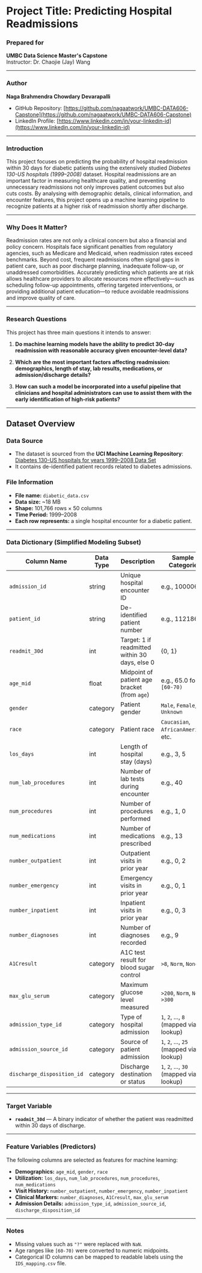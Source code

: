 # Project Title: Predicting Hospital Readmissions

### Prepared for  
**UMBC Data Science Master's Capstone**  
Instructor: Dr. Chaojie (Jay) Wang

---

### Author  
**Naga Brahmendra Chowdary Devarapalli**

- GitHub Repository: [https://github.com/nagaatwork/UMBC-DATA606-Capstone](https://github.com/nagaatwork/UMBC-DATA606-Capstone)
- LinkedIn Profile: [https://www.linkedin.com/in/your-linkedin-id](https://www.linkedin.com/in/your-linkedin-id)

---

### Introduction

This project focuses on predicting the probability of hospital readmission within 30 days for diabetic patients using the extensively studied *Diabetes 130-US hospitals (1999–2008)* dataset. Hospital readmissions are an important factor in measuring healthcare quality, and preventing unnecessary readmissions not only improves patient outcomes but also cuts costs. By analysing with demographic details, clinical information, and encounter features, this project opens up a machine learning pipeline to recognize patients at a higher risk of readmission shortly after discharge.

---

### Why Does It Matter?

Readmission rates are not only a clinical concern but also a financial and policy concern. Hospitals face significant penalties from regulatory agencies, such as Medicare and Medicaid, when readmission rates exceed benchmarks. Beyond cost, frequent readmissions often signal gaps in patient care, such as poor discharge planning, inadequate follow-up, or unaddressed comorbidities. Accurately predicting which patients are at risk allows healthcare providers to allocate resources more effectively—such as scheduling follow-up appointments, offering targeted interventions, or providing additional patient education—to reduce avoidable readmissions and improve quality of care.

---

### Research Questions

This project has three main questions it intends to answer:

1. **Do machine learning models have the ability to predict 30-day readmission with reasonable accuracy given encounter-level data?**

2. **Which are the most important factors affecting readmission: demographics, length of stay, lab results, medications, or admission/discharge details?**

3. **How can such a model be incorporated into a useful pipeline that clinicians and hospital administrators can use to assist them with the early identification of high-risk patients?**

---

##  Dataset Overview 

### Data Source
- The dataset is sourced from the **UCI Machine Learning Repository**:  
  [Diabetes 130-US hospitals for years 1999–2008 Data Set](https://archive.ics.uci.edu/ml/datasets/diabetes+130-us+hospitals+for+years+1999-2008)
- It contains de-identified patient records related to diabetes admissions.

### File Information
- **File name:** `diabetic_data.csv`
- **Data size:** ~18 MB
- **Shape:** 101,766 rows × 50 columns
- **Time Period:** 1999–2008
- **Each row represents:** a single hospital encounter for a diabetic patient.

---

### Data Dictionary (Simplified Modeling Subset)

| Column Name               | Data Type | Description                                            | Sample / Categories                     |
|---------------------------|-----------|--------------------------------------------------------|------------------------------------------|
| `admission_id`            | string    | Unique hospital encounter ID                           | e.g., 100006                             |
| `patient_id`              | string    | De-identified patient number                           | e.g., 112186                             |
| `readmit_30d`             | int       | Target: 1 if readmitted within 30 days, else 0         | {0, 1}                                   |
| `age_mid`                 | float     | Midpoint of patient age bracket (from `age`)           | e.g., 65.0 for `[60-70)`                 |
| `gender`                  | category  | Patient gender                                         | `Male`, `Female`, `Unknown`              |
| `race`                    | category  | Patient race                                           | `Caucasian`, `AfricanAmerican`, etc.     |
| `los_days`                | int       | Length of hospital stay (days)                         | e.g., 3, 5                                |
| `num_lab_procedures`      | int       | Number of lab tests during encounter                   | e.g., 40                                 |
| `num_procedures`          | int       | Number of procedures performed                         | e.g., 1, 0                                |
| `num_medications`         | int       | Number of medications prescribed                       | e.g., 13                                 |
| `number_outpatient`       | int       | Outpatient visits in prior year                        | e.g., 0, 2                                |
| `number_emergency`        | int       | Emergency visits in prior year                         | e.g., 0, 1                                |
| `number_inpatient`        | int       | Inpatient visits in prior year                         | e.g., 0, 3                                |
| `number_diagnoses`        | int       | Number of diagnoses recorded                           | e.g., 9                                  |
| `A1Cresult`               | category  | A1C test result for blood sugar control                | `>8`, `Norm`, `None`, `>7`               |
| `max_glu_serum`           | category  | Maximum glucose level measured                         | `>200`, `Norm`, `None`, `>300`           |
| `admission_type_id`       | category  | Type of hospital admission                             | `1`, `2`, ..., `8` (mapped via lookup)   |
| `admission_source_id`     | category  | Source of patient admission                            | `1`, `2`, ..., `25` (mapped via lookup)  |
| `discharge_disposition_id`| category  | Discharge destination or status                        | `1`, `2`, ..., `30` (mapped via lookup)  |

---

### Target Variable
- **`readmit_30d`** — A binary indicator of whether the patient was readmitted within 30 days of discharge.

---

### Feature Variables (Predictors)
The following columns are selected as features for machine learning:
- **Demographics:** `age_mid`, `gender`, `race`
- **Utilization:** `los_days`, `num_lab_procedures`, `num_procedures`, `num_medications`
- **Visit History:** `number_outpatient`, `number_emergency`, `number_inpatient`
- **Clinical Markers:** `number_diagnoses`, `A1Cresult`, `max_glu_serum`
- **Admission Details:** `admission_type_id`, `admission_source_id`, `discharge_disposition_id`

---

### Notes
- Missing values such as `"?"` were replaced with `NaN`.
- Age ranges like `[60-70)` were converted to numeric midpoints.
- Categorical ID columns can be mapped to readable labels using the `IDS_mapping.csv` file.
